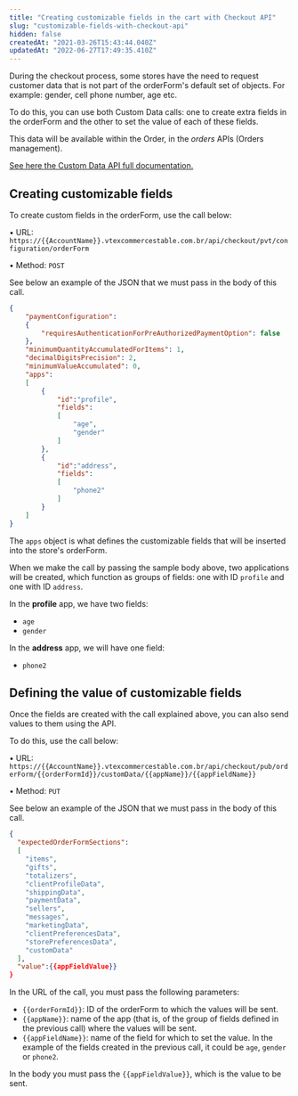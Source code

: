 ```yaml
---
title: "Creating customizable fields in the cart with Checkout API"
slug: "customizable-fields-with-checkout-api"
hidden: false
createdAt: "2021-03-26T15:43:44.040Z"
updatedAt: "2022-06-27T17:49:35.410Z"
---
```

During the checkout process, some stores have the need to request customer data that is not part of the orderForm's default set of objects. For example: gender, cell phone number, age etc.

To do this, you can use both Custom Data calls: one to create extra fields in the orderForm and the other to set the value of each of these fields.

This data will be available within the Order, in the _orders_ APIs (Orders management).

[See here the Custom Data API full documentation.](https://developers.vtex.com/vtex-rest-api/reference/setmultiplecustomfieldvalues)

## Creating customizable fields

To create custom fields in the orderForm, use the call below:

&bull; URL: `https://{{AccountName}}.vtexcommercestable.com.br/api/checkout/pvt/configuration/orderForm`

&bull; Method: `POST`

See below an example of the JSON that we must pass in the body of this call.

```json
{
	"paymentConfiguration": 
	{
		"requiresAuthenticationForPreAuthorizedPaymentOption": false
	},
	"minimumQuantityAccumulatedForItems": 1,
	"decimalDigitsPrecision": 2,
	"minimumValueAccumulated": 0,
	"apps": 
	[
		{
			"id":"profile",
			"fields":
			[
				"age",
				"gender"
			]
		},
		{
			"id":"address",
			"fields":
			[
				"phone2"
			]
		}
	]
}
```

The `apps` object is what defines the customizable fields that will be inserted into the store's orderForm.

When we make the call by passing the sample body above, two applications will be created, which function as groups of fields: one with ID `profile` and one with ID `address`.

In the __profile__ app, we have two fields:
- `age`
- `gender`

In the __address__ app, we will have one field:
- `phone2`

## Defining the value of customizable fields

Once the fields are created with the call explained above, you can also send values to them using the API.

To do this, use the call below:

&bull; URL: `https://{{AccountName}}.vtexcommercestable.com.br/api/checkout/pub/orderForm/{{orderFormId}}/customData/{{appName}}/{{appFieldName}}`

&bull; Method: `PUT`

See below an example of the JSON that we must pass in the body of this call.

```json
{
  "expectedOrderFormSections":
  [
    "items",
    "gifts",
    "totalizers",
    "clientProfileData",
    "shippingData",
    "paymentData",
    "sellers",
    "messages",
    "marketingData",
    "clientPreferencesData",
    "storePreferencesData",
    "customData"
  ],
  "value":{{appFieldValue}}
}
```

In the URL of the call, you must pass the following parameters:
- `{{orderFormId}}`: ID of the orderForm to which the values will be sent.
- `{{appName}}`: name of the app (that is, of the group of fields defined in the previous call) where the values will be sent.
- `{{appFieldName}}`: name of the field for which to set the value. In the example of the fields created in the previous call, it could be `age`, `gender` or `phone2`.

In the body you must pass the `{{appFieldValue}}`, which is the value to be sent.